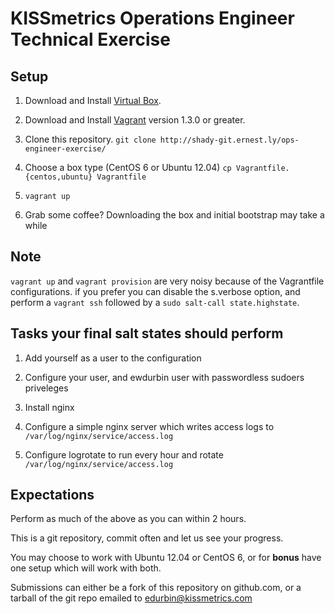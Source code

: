 # KISSmetrics Operations Engineer Technical Exercise

## Setup 

1. Download and Install [Virtual Box](https://www.virtualbox.org/wiki/Downloads).

2. Download and Install [Vagrant](http://downloads.vagrantup.com/) version 1.3.0 or greater.

3. Clone this repository. `git clone http://shady-git.ernest.ly/ops-engineer-exercise/`

4. Choose a box type (CentOS 6 or Ubuntu 12.04) `cp Vagrantfile.{centos,ubuntu} Vagrantfile`

5. `vagrant up`

6. Grab some coffee? Downloading the box and initial bootstrap may take a while

## Note

`vagrant up` and `vagrant provision` are very noisy because of the Vagrantfile configurations. if you prefer you can disable the s.verbose option, and perform a `vagrant ssh` followed by a `sudo salt-call state.highstate`.


## Tasks your final salt states should perform

1. Add yourself as a user to the configuration

2. Configure your user, and ewdurbin user with passwordless sudoers priveleges

3. Install nginx

4. Configure a simple nginx server which writes access logs to `/var/log/nginx/service/access.log`

5. Configure logrotate to run every hour and rotate `/var/log/nginx/service/access.log`


## Expectations

Perform as much of the above as you can within 2 hours.

This is a git repository, commit often and let us see your progress.

You may choose to work with Ubuntu 12.04 or CentOS 6, or for **bonus** have one setup which will work with both.

Submissions can either be a fork of this repository on github.com, or a tarball of the git repo emailed to edurbin@kissmetrics.com
